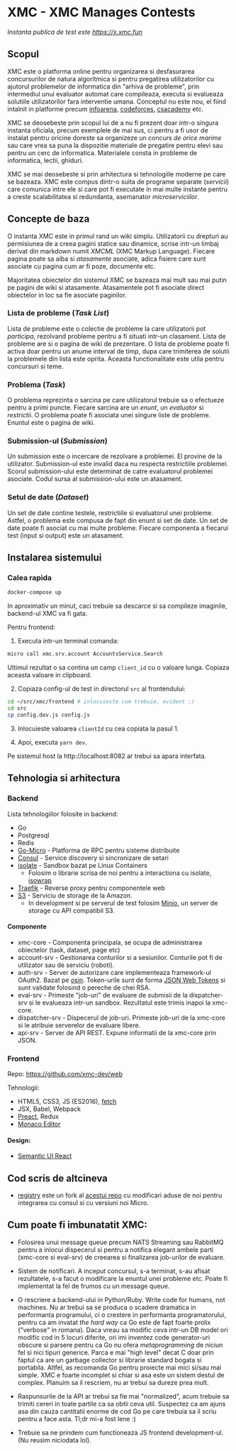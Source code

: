 # XMC - XMC Manages Contests

_Instanta publica de test este https://x.xmc.fun_

## Scopul

XMC este o platforma online pentru organizarea si desfasurarea concursurilor
de natura algoritmica si pentru pregatirea utilizatorilor cu ajutorul
problemelor de informatica din "arhiva de probleme", prin intermediul unui
evaluator automat care compileaza, executa si evalueaza solutiile
utilizatorilor fara interventie umana. Conceptul nu este nou, el fiind
intalnit in platforme precum [infoarena][infoarena],
[codeforces][codeforces], [csacademy][csacademy] etc.

[infoarena]: https://infoarena.ro/
[codeforces]: http://codeforces.com/
[csacademy]: https://csacademy.com/

XMC se deosebeste prin scopul lui de a nu fi prezent doar intr-o singura
instanta oficiala, precum exemplele de mai sus, ci pentru a fi usor de
instalat pentru oricine doreste sa organizeze un concurs _de orice marime_ sau
care vrea sa puna la dispozitie materiale de pregatire pentru elevi sau
pentru un cerc de informatica. Materialele consta in probleme de informatica,
lectii, ghiduri.

XMC se mai deosebeste si prin arhitectura si tehnologiile moderne pe care se
bazeaza. XMC este compus dintr-o suita de programe separate (_servicii_) care
comunica intre ele si care pot fi executate in mai multe instante pentru a
creste scalabilitatea si redundanta, asemanator _microserviciilor_.

## Concepte de baza

O instanta XMC este in primul rand un wiki simplu. Utilizatorii cu drepturi au
permisiunea de a creea pagini statice sau dinamice, scrise intr-un limbaj
derivat din markdown numit _XMCML_ (XMC Markup Language). Fiecare pagina poate
sa aiba si _atasamente_ asociate, adica fisiere care sunt asociate cu pagina cum
ar fi poze, documente etc.

Majoritatea obiectelor din sistemul XMC se bazeaza mai mult sau mai putin pe
pagini de wiki si atasamente. Atasamentele pot fi asociate direct obiectelor in
loc sa fie asociate paginilor.

### Lista de probleme (_Task List_)

Lista de probleme este o colectie de probleme la care utilizatorii pot _participa_,
rezolvand probleme pentru a fi situati intr-un clasament. Lista de probleme are si o
pagina de wiki de prezentare. O lista de probleme poate fi activa doar pentru un
anume interval de timp, dupa care trimiterea de solutii la problemele din lista
este oprita. Aceasta functionalitate este utila pentru concursuri si teme.

### Problema (_Task_)

O problema reprezinta o sarcina pe care utilizatorul trebuie sa o
efectueze pentru a primi puncte. Fiecare sarcina are un _enunt_, un _evaluator_
si _restrictii_. O problema poate fi asociata unei singure liste de probleme. Enuntul este
o pagina de wiki.

### Submission-ul (_Submission_)

Un submission este o incercare de rezolvare a problemei. El provine de la
utilizator. Submission-ul este invalid daca nu respecta restrictiile problemei.
Scorul submission-ului este determinat de catre evaluatorul problemei asociate.
Codul sursa al submission-ului este un atasament.

### Setul de date (_Dataset_)

Un set de date contine testele, restrictiile si evaluatorul unei probleme.
Astfel, o problema este compusa de fapt din enunt si set de date. Un set de date
poate fi asociat cu mai multe probleme. Fiecare componenta a fiecarui test
(input si output) este un atasament.

## Instalarea sistemului

### Calea rapida

```bash
docker-compose up
```

In aproximativ un minut, caci trebuie sa descarce si sa compileze imaginile,
backend-ul XMC va fi gata.

Pentru frontend:

1. Executa intr-un terminal comanda:

```bash
micro call xmc.srv.account AccountsService.Search
```

Ultimul rezultat o sa contina un camp `client_id` cu o valoare lunga. Copiaza
aceasta valoare in clipboard.

2. Copiaza config-ul de test in directorul `src` al frontendului:

```bash
cd ~/src/xmc/frontend # inlocuieste cum trebuie, evident :)
cd src
cp config.dev.js config.js
```

3. Inlocuieste valoarea `clientId` cu cea copiata la pasul 1.

4. Apoi, executa `yarn dev`.

Pe sistemul host la http://localhost:8082 ar trebui sa apara interfata.

## Tehnologia si arhitectura

### Backend

Lista tehnologiilor folosite in backend:

* Go
* Postgresql
* Redis
* [Go-Micro](https://github.com/micro/go-micro) - Platforma de RPC pentru
	sisteme distribuite
* [Consul](https://consul.io) - Service discovery si sincronizare de setari
* [isolate](https://github.com/ioi/isolate) - Sandbox bazat pe Linux Containers
	* Folosim o librarie scrisa de noi pentru a interactiona cu
		isolate, [isowrap](https://github.com/xmc-dev/isowrap)
* [Traefik](https://traefik.io) - Reverse proxy pentru componentele web
* [S3](https://aws.amazon.com/s3/) - Serviciu de storage de la Amazon.
	* In development si pe serverul de test folosim [Minio](https://www.minio.io/), un server de storage cu API compatibil S3.

#### Componente

* xmc-core - Componenta principala, se
	ocupa de administrarea obiectelor (task, dataset, page etc)
* account-srv - Gestionarea conturilor
	si a sesiunilor. Conturile pot fi de utilizator sau de serviciu (roboti).
* auth-srv - Server de autorizare care
	implementeaza framework-ul OAuth2. Bazat pe [osin](https://github.com/RangelReale/osin). Token-urile sunt de forma [JSON Web Tokens](https://jwt.io) si sunt validate folosind o pereche de chei RSA.
* eval-srv - Primeste "job-uri" de
	evaluare de submisii de la dispatcher-srv si le evalueaza intr-un sandbox.
	Rezultatul este trimis inapoi la xmc-core.
* dispatcher-srv - Dispecerul de
	job-uri. Primeste job-uri de la xmc-core si le atribuie serverelor de
	evaluare libere.
* api-srv - Server de API REST. Expune
	informatii de la xmc-core prin JSON.

### Frontend

Repo: https://github.com/xmc-dev/web

Tehnologii:

* HTML5, CSS3, JS (ES2016), [fetch](https://developer.mozilla.org/en-US/docs/Web/API/Fetch_API)
* JSX, Babel, Webpack
* [Preact](https://github.com/developit/preact), Redux
* [Monaco Editor](https://github.com/Microsoft/monaco-editor)

#### Design:

* [Semantic UI React](https://react.semantic-ui.com/)

## Cod scris de altcineva

* [registry] este un fork al [acestui repo](https://github.com/DimShadoWWW/go-micro-consul-traefik) cu modificari aduse de noi pentru integrarea cu consul si cu versiuni noi Micro.

[registry]: https://github.com/xmc-dev/registry

## Cum poate fi imbunatatit XMC:

* Folosirea unui message queue precum NATS Streaming sau RabbitMQ pentru a
	inlocui dispecerul si pentru a notifica elegant ambele parti (xmc-core si
	eval-srv) de creearea si finalizarea job-urilor de evaluare.

* Sistem de notificari. A inceput concursul, s-a terminat, s-au afisat
	rezultatele, s-a facut o modificare la enuntul unei probleme etc. Poate fi
	implementat la fel de frumos cu un message queue.

* O rescriere a backend-ului in Python/Ruby. Write code for humans, not
	machines. Nu ar trebui sa se produca o scadere dramatica in performanta
	programului, ci o crestere in performanta programatorului, pentru ca am
	invatat _the hard way_ ca Go este de fapt foarte prolix ("verbose" in
	romana). Daca vreau sa modific ceva intr-un DB model ori modific cod in 5
	locuri diferite, ori imi inventez code generator-uri obscure si parsere
	pentru ca Go nu ofera _metaprogramming_ de niciun fel si nici tipuri
	generice. Parca e mai "high level" decat C doar prin faptul ca are un
	garbage collector si librarie standard bogata si portabila. Altfel, as
	recomanda Go pentru proiecte mai mici si/sau mai simple. XMC e foarte
	incomplet si chiar si asa este un sistem destul de complex. Planuim sa il
	rescriem, nu ar trebui sa dureze prea mult.

* Raspunsurile de la API ar trebui sa fie mai "normalized", acum trebuie sa
	trimiti cereri in toate partile ca sa obtii ceva util. Suspectez ca am ajuns
	asa din cauza cantitatii enorme de cod Go pe care trebuia sa il scriu pentru
	a face asta. Tl;dr mi-a fost lene :)

* Trebuie sa ne prindem cum functioneaza JS frontend development-ul. (Nu reusim
	niciodata lol).
